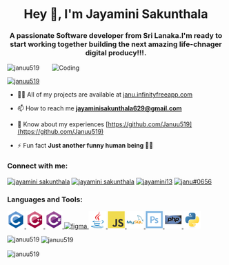 <h1 align="center">Hey 👋, I'm Jayamini Sakunthala</h1>
<h3 align="center">A passionate Software developer from Sri Lanaka.I'm ready to start working together building the next amazing life-chnager digital producy!!!.</h3>
<img align="right" alt="Coding" width="400" src="https://dribbble.com/shots/11113787-Woman-chatting-online-Girl-with-laptop-sitting-at-table.gif">


<p align="left"> <img src="https://komarev.com/ghpvc/?username=januu519&label=Profile%20views&color=0e75b6&style=flat" alt="januu519" /> </p>

<p align="left"> <a href="https://github.com/ryo-ma/github-profile-trophy"><img src="https://github-profile-trophy.vercel.app/?username=januu519" alt="januu519" /></a> </p>

- 👨‍💻 All of my projects are available at [janu.infinityfreeapp.com](janu.infinityfreeapp.com)

- 📫 How to reach me **jayaminisakunthala629@gmail.com**

- 📄 Know about my experiences [https://github.com/Januu519](https://github.com/Januu519)

- ⚡ Fun fact **Just another funny human being 🌸🌼**

<h3 align="left">Connect with me:</h3>
<p align="left">
<a href="https://linkedin.com/in/jayamini sakunthala" target="blank"><img align="center" src="https://raw.githubusercontent.com/rahuldkjain/github-profile-readme-generator/master/src/images/icons/Social/linked-in-alt.svg" alt="jayamini sakunthala" height="30" width="40" /></a>
<a href="https://fb.com/jayamini sakunthala" target="blank"><img align="center" src="https://raw.githubusercontent.com/rahuldkjain/github-profile-readme-generator/master/src/images/icons/Social/facebook.svg" alt="jayamini sakunthala" height="30" width="40" /></a>
<a href="https://instagram.com/jayamini13" target="blank"><img align="center" src="https://raw.githubusercontent.com/rahuldkjain/github-profile-readme-generator/master/src/images/icons/Social/instagram.svg" alt="jayamini13" height="30" width="40" /></a>
<a href="https://discord.gg/janu#0656" target="blank"><img align="center" src="https://raw.githubusercontent.com/rahuldkjain/github-profile-readme-generator/master/src/images/icons/Social/discord.svg" alt="janu#0656" height="30" width="40" /></a>
</p>

<h3 align="left">Languages and Tools:</h3>
<p align="left"> <a href="https://www.cprogramming.com/" target="_blank" rel="noreferrer"> <img src="https://raw.githubusercontent.com/devicons/devicon/master/icons/c/c-original.svg" alt="c" width="40" height="40"/> </a> <a href="https://www.w3schools.com/cpp/" target="_blank" rel="noreferrer"> <img src="https://raw.githubusercontent.com/devicons/devicon/master/icons/cplusplus/cplusplus-original.svg" alt="cplusplus" width="40" height="40"/> </a> <a href="https://www.w3schools.com/cs/" target="_blank" rel="noreferrer"> <img src="https://raw.githubusercontent.com/devicons/devicon/master/icons/csharp/csharp-original.svg" alt="csharp" width="40" height="40"/> </a> <a href="https://www.figma.com/" target="_blank" rel="noreferrer"> <img src="https://www.vectorlogo.zone/logos/figma/figma-icon.svg" alt="figma" width="40" height="40"/> </a> <a href="https://www.java.com" target="_blank" rel="noreferrer"> <img src="https://raw.githubusercontent.com/devicons/devicon/master/icons/java/java-original.svg" alt="java" width="40" height="40"/> </a> <a href="https://developer.mozilla.org/en-US/docs/Web/JavaScript" target="_blank" rel="noreferrer"> <img src="https://raw.githubusercontent.com/devicons/devicon/master/icons/javascript/javascript-original.svg" alt="javascript" width="40" height="40"/> </a> <a href="https://www.mysql.com/" target="_blank" rel="noreferrer"> <img src="https://raw.githubusercontent.com/devicons/devicon/master/icons/mysql/mysql-original-wordmark.svg" alt="mysql" width="40" height="40"/> </a> <a href="https://www.photoshop.com/en" target="_blank" rel="noreferrer"> <img src="https://raw.githubusercontent.com/devicons/devicon/master/icons/photoshop/photoshop-line.svg" alt="photoshop" width="40" height="40"/> </a> <a href="https://www.php.net" target="_blank" rel="noreferrer"> <img src="https://raw.githubusercontent.com/devicons/devicon/master/icons/php/php-original.svg" alt="php" width="40" height="40"/> </a> <a href="https://www.python.org" target="_blank" rel="noreferrer"> <img src="https://raw.githubusercontent.com/devicons/devicon/master/icons/python/python-original.svg" alt="python" width="40" height="40"/> </a> </p>

<p><img align="left" src="https://github-readme-stats.vercel.app/api/top-langs?username=januu519&show_icons=true&locale=en&layout=compact" alt="januu519" /></p>

<p>&nbsp;<img align="center" src="https://github-readme-stats.vercel.app/api?username=januu519&show_icons=true&locale=en" alt="januu519" /></p>

<p><img align="center" src="https://github-readme-streak-stats.herokuapp.com/?user=januu519&" alt="januu519" /></p>
